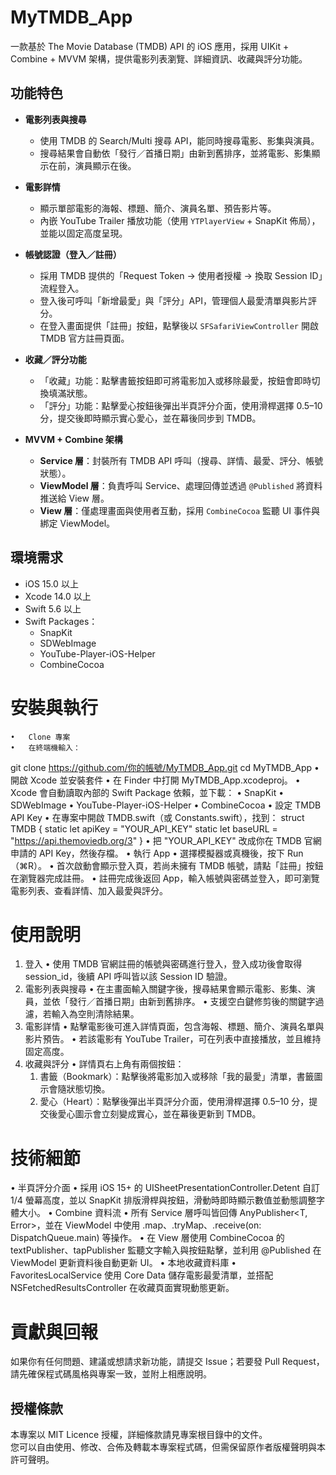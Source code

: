 # MyTMDB_App
一款基於 The Movie Database (TMDB) API 的 iOS 應用，採用 UIKit + Combine + MVVM 架構，提供電影列表瀏覽、詳細資訊、收藏與評分功能。

## 功能特色
- **電影列表與搜尋**  
  - 使用 TMDB 的 Search/Multi 搜尋 API，能同時搜尋電影、影集與演員。  
  - 搜尋結果會自動依「發行／首播日期」由新到舊排序，並將電影、影集顯示在前，演員顯示在後。

- **電影詳情**  
  - 顯示單部電影的海報、標題、簡介、演員名單、預告影片等。  
  - 內嵌 YouTube Trailer 播放功能（使用 `YTPlayerView` + SnapKit 佈局），並能以固定高度呈現。

- **帳號認證（登入／註冊）**  
  - 採用 TMDB 提供的「Request Token → 使用者授權 → 換取 Session ID」流程登入。  
  - 登入後可呼叫「新增最愛」與「評分」API，管理個人最愛清單與影片評分。  
  - 在登入畫面提供「註冊」按鈕，點擊後以 `SFSafariViewController` 開啟 TMDB 官方註冊頁面。

- **收藏／評分功能**  
  - 「收藏」功能：點擊書籤按鈕即可將電影加入或移除最愛，按鈕會即時切換填滿狀態。  
  - 「評分」功能：點擊愛心按鈕後彈出半頁評分介面，使用滑桿選擇 0.5–10 分，提交後即時顯示實心愛心，並在幕後同步到 TMDB。

- **MVVM + Combine 架構**  
  - **Service 層**：封裝所有 TMDB API 呼叫（搜尋、詳情、最愛、評分、帳號狀態）。  
  - **ViewModel 層**：負責呼叫 Service、處理回傳並透過 `@Published` 將資料推送給 View 層。  
  - **View 層**：僅處理畫面與使用者互動，採用 `CombineCocoa` 監聽 UI 事件與綁定 ViewModel。

## 環境需求
- iOS 15.0 以上  
- Xcode 14.0 以上  
- Swift 5.6 以上  
- Swift Packages：  
  - SnapKit  
  - SDWebImage  
  - YouTube-Player-iOS-Helper  
  - CombineCocoa

# 安裝與執行
	•	Clone 專案
	•	在終端機輸入：
git clone https://github.com/你的帳號/MyTMDB_App.git
cd MyTMDB_App
	•	開啟 Xcode 並安裝套件
	•	在 Finder 中打開 MyTMDB_App.xcodeproj。
	•	Xcode 會自動讀取內部的 Swift Package 依賴，並下載：
  	•	SnapKit
  	•	SDWebImage
  	•	YouTube-Player-iOS-Helper
  	•	CombineCocoa
	•	設定 TMDB API Key
	•	在專案中開啟 TMDB.swift（或 Constants.swift），找到：
struct TMDB 
{ 
static let apiKey = "YOUR_API_KEY" 
static let baseURL = "https://api.themoviedb.org/3" 
}
	•	把 "YOUR_API_KEY" 改成你在 TMDB 官網申請的 API Key，然後存檔。
	•	執行 App
	•	選擇模擬器或真機後，按下 Run（⌘R）。
	•	首次啟動會顯示登入頁，若尚未擁有 TMDB 帳號，請點「註冊」按鈕在瀏覽器完成註冊。
	•	註冊完成後返回 App，輸入帳號與密碼並登入，即可瀏覽電影列表、查看詳情、加入最愛與評分。

# 使用說明
1.	登入
•	 使用 TMDB 官網註冊的帳號與密碼進行登入，登入成功後會取得 session_id，後續 API 呼叫皆以該 Session ID 驗證。
2.	電影列表與搜尋
	•	在主畫面輸入關鍵字後，搜尋結果會顯示電影、影集、演員，並依「發行／首播日期」由新到舊排序。
	•	支援空白鍵修剪後的關鍵字過濾，若輸入為空則清除結果。
3.	電影詳情
  •	點擊電影後可進入詳情頁面，包含海報、標題、簡介、演員名單與影片預告。
  •	若該電影有 YouTube Trailer，可在列表中直接播放，並且維持固定高度。
4.	收藏與評分
  •	詳情頁右上角有兩個按鈕：
    1.	書籤（Bookmark）：點擊後將電影加入或移除「我的最愛」清單，書籤圖示會隨狀態切換。
    2.	愛心（Heart）：點擊後彈出半頁評分介面，使用滑桿選擇 0.5–10 分，提交後愛心圖示會立刻變成實心，並在幕後更新到 TMDB。

# 技術細節
•	半頁評分介面
•	採用 iOS 15+ 的 UISheetPresentationController.Detent 自訂 1/4 螢幕高度，並以 SnapKit 排版滑桿與按鈕，滑動時即時顯示數值並動態調整字體大小。
•	Combine 資料流
•	所有 Service 層呼叫皆回傳 AnyPublisher<T, Error>，並在 ViewModel 中使用 .map、.tryMap、.receive(on: DispatchQueue.main) 等操作。
•	在 View 層使用 CombineCocoa 的 textPublisher、tapPublisher 監聽文字輸入與按鈕點擊，並利用 @Published 在 ViewModel 更新資料後自動更新 UI。
•	本地收藏資料庫
•	FavoritesLocalService 使用 Core Data 儲存電影最愛清單，並搭配 NSFetchedResultsController 在收藏頁面實現動態更新。

# 貢獻與回報
如果你有任何問題、建議或想請求新功能，請提交 Issue；若要發 Pull Request，請先確保程式碼風格與專案一致，並附上相應說明。

## 授權條款
本專案以 MIT Licence 授權，詳細條款請見專案根目錄中的文件。  
您可以自由使用、修改、合佈及轉載本專案程式碼，但需保留原作者版權聲明與本許可聲明。


